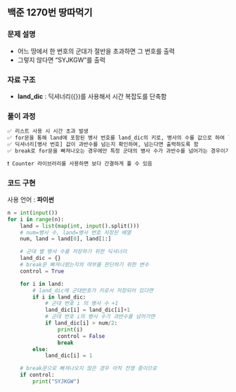 ## 백준 1270번 땅따먹기

### 문제 설명

- 어느 땅에서 한 번호의 군대가 절반을 초과하면 그 번호를 출력
- 그렇지 않다면 “SYJKGW”를 출력

### 자료 구조

- **land_dic** : 딕셔너리({})를 사용해서 시간 복잡도를 단축함

### 풀이 과정

```txt
✅ 리스트 사용 시 시간 초과 발생
✅ for문을 통해 land에 포함된 병사 번호를 land_dic의 키로, 병사의 수를 값으로 하여 land_dic이라는 딕셔너리에 저장하도록 함
✅ 딕셔너리[병사 번호] 값이 과반수를 넘는지 확인하여, 넘는다면 출력하도록 함
✅ break로 for문을 빠져나오는 경우에만 특정 군대의 병사 수가 과반수를 넘어가는 경우이기 때문에 그렇지 않은 경우를 처리하기 위해 flag 변수를 사용함

❗️ Counter 라이브러리를 사용하면 보다 간결하게 풀 수 있음
```

### 코드 구현

사용 언어 : **파이썬**

```python
n = int(input())
for i in range(n):
    land = list(map(int, input().split()))
    # num=병사 수, land=병사 번호 저장된 배열
    num, land = land[0], land[1:]

    # 군대 별 병사 수를 저장하기 위한 딕셔너리
    land_dic = {}
    # break문 빠져나왔는지의 여부를 판단하기 위한 변수
    control = True

    for i in land:
        # land_dic에 군대번호가 키로서 저장되어 있다면
        if i in land_dic:
            # 군대 번호 i 의 병사 수 +1
            land_dic[i] = land_dic[i]+1
            # 군대 번호 i의 병사 수가 과반수를 넘어가면
            if land_dic[i] > num/2:
                print(i)
                control = False
                break
        else:
            land_dic[i] = 1

    # break문으로 빠져나오지 않은 경우 아직 전쟁 중이므로
    if control:
        print("SYJKGW")
```
